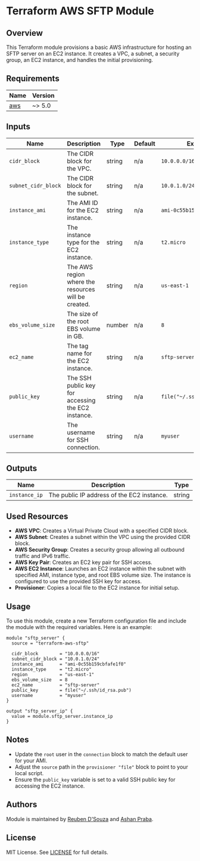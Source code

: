 # Terraform AWS SFTP Module

## Overview

This Terraform module provisions a basic AWS infrastructure for hosting an SFTP server on an EC2 instance. It creates a VPC, a subnet, a security group, an EC2 instance, and handles the initial provisioning.

## Requirements
  
| Name | Version |
|------|---------|
| <a name="provider_aws"></a> [aws](#provider\_aws) | ~> 5.0 |

## Inputs

| Name                | Description                                             | Type   | Default | Example                            |
|---------------------|---------------------------------------------------------|--------|---------|------------------------------------|
| `cidr_block`        | The CIDR block for the VPC.                            | string | n/a     | `10.0.0.0/16`                      |
| `subnet_cidr_block` | The CIDR block for the subnet.                         | string | n/a     | `10.0.1.0/24`                      |
| `instance_ami`      | The AMI ID for the EC2 instance.                       | string | n/a     | `ami-0c55b159cbfafe1f0`            |
| `instance_type`     | The instance type for the EC2 instance.                | string | n/a     | `t2.micro`                         |
| `region`            | The AWS region where the resources will be created.    | string | n/a     | `us-east-1`                        |
| `ebs_volume_size`   | The size of the root EBS volume in GB.                 | number | n/a     | `8`                                |
| `ec2_name`          | The tag name for the EC2 instance.                     | string | n/a     | `sftp-server`                      |
| `public_key`        | The SSH public key for accessing the EC2 instance.     | string | n/a     | `file("~/.ssh/id_rsa.pub")`        |
| `username`          | The username for SSH connection.                       | string | n/a     | `myuser`                           |

## Outputs

| Name          | Description                                      | Type   |
|---------------|--------------------------------------------------|--------|
| `instance_ip` | The public IP address of the EC2 instance.      | string |

## Used Resources

- **AWS VPC**: Creates a Virtual Private Cloud with a specified CIDR block.
- **AWS Subnet**: Creates a subnet within the VPC using the provided CIDR block.
- **AWS Security Group**: Creates a security group allowing all outbound traffic and IPv6 traffic.
- **AWS Key Pair**: Creates an EC2 key pair for SSH access.
- **AWS EC2 Instance**: Launches an EC2 instance within the subnet with specified AMI, instance type, and root EBS volume size. The instance is configured to use the provided SSH key for access.
- **Provisioner**: Copies a local file to the EC2 instance for initial setup.

## Usage

To use this module, create a new Terraform configuration file and include the module with the required variables. Here is an example:
```hcl
module "sftp_server" {
  source = "terraform-aws-sftp"

  cidr_block        = "10.0.0.0/16"
  subnet_cidr_block = "10.0.1.0/24"
  instance_ami      = "ami-0c55b159cbfafe1f0"
  instance_type     = "t2.micro"
  region            = "us-east-1"
  ebs_volume_size   = 8
  ec2_name          = "sftp-server"
  public_key        = file("~/.ssh/id_rsa.pub")
  username          = "myuser"
}

output "sftp_server_ip" {
  value = module.sftp_server.instance_ip
}
```

## Notes

- Update the `root` user in the `connection` block to match the default user for your AMI.
- Adjust the `source` path in the `provisioner "file"` block to point to your local script.
- Ensure the `public_key` variable is set to a valid SSH public key for accessing the EC2 instance.


## Authors

Module is maintained by [Reuben D'Souza](https://github.com/reubenjds) and [Ashan Praba](https://github.com/apraba05).

## License

MIT License. See [LICENSE](https://github.com/hyperionpulse/terraform-aws-sftp/blob/main/LICENSE) for full details.

